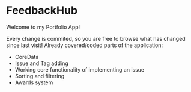# FeedbackHub
Welcome to my Portfolio App!

Every change is commited, so you are free to browse what has changed since last visit! 
Already covered/coded parts of the application:
- CoreData
- Issue and Tag adding
- Working core functionality of implementing an issue
- Sorting and filtering 
- Awards system
